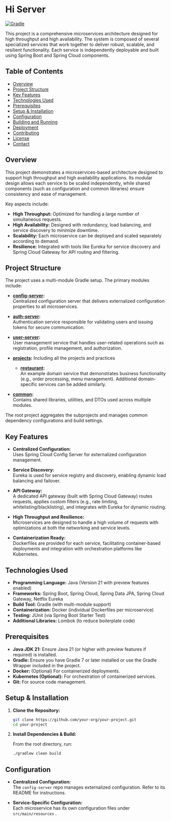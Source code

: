 # Hi Server
[![Gradle](https://github.com/Main-Lib-Squad/HiServer/actions/workflows/gradle.yml/badge.svg)](https://github.com/Main-Lib-Squad/HiServer/actions/workflows/gradle.yml)

This project is a comprehensive microservices architecture designed for high throughput and high availability. The system is composed of several specialized services that work together to deliver robust, scalable, and resilient functionality. Each service is independently deployable and built using Spring Boot and Spring Cloud components.

## Table of Contents

- [Overview](#overview)
- [Project Structure](#project-structure)
- [Key Features](#key-features)
- [Technologies Used](#technologies-used)
- [Prerequisites](#prerequisites)
- [Setup & Installation](#setup--installation)
- [Configuration](#configuration)
- [Building and Running](#building-and-running)
- [Deployment](#deployment)
- [Contributing](#contributing)
- [License](#license)
- [Contact](#contact)

## Overview

This project demonstrates a microservices-based architecture designed to support high throughput and high availability applications. Its modular design allows each service to be scaled independently, while shared components (such as configuration and common libraries) ensure consistency and ease of management.

Key aspects include:

- **High Throughput:** Optimized for handling a large number of simultaneous requests.
- **High Availability:** Designed with redundancy, load balancing, and service discovery to minimize downtime.
- **Scalability:** Each microservice can be deployed and scaled separately according to demand.
- **Resilience:** Integrated with tools like Eureka for service discovery and Spring Cloud Gateway for API routing and filtering.

## Project Structure

The project uses a multi-module Gradle setup. The primary modules include:

- **[config-server](./config-server):**  
  Centralized configuration server that delivers externalized configuration properties to all microservices.

- **[auth-server](./auth-server):**  
  Authentication service responsible for validating users and issuing tokens for secure communication.

- **[user-server](./user-server):**  
  User management service that handles user-related operations such as registration, profile management, and authorization.

- **[projects](./projects):**
    Including all the projects and practices 
  - **[restaurant](./restaurant):**  
   An example domain service that demonstrates business functionality (e.g., order processing, menu management). Additional domain-specific services can be added similarly.

- **[common](./common):**  
  Contains shared libraries, utilities, and DTOs used across multiple modules.

The root project aggregates the subprojects and manages common dependency configurations and build settings.

## Key Features

- **Centralized Configuration:**  
  Uses Spring Cloud Config Server for externalized configuration management.

- **Service Discovery:**  
  Eureka is used for service registry and discovery, enabling dynamic load balancing and failover.

- **API Gateway:**  
  A dedicated API gateway (built with Spring Cloud Gateway) routes requests, applies custom filters (e.g., rate limiting, whitelisting/blacklisting), and integrates with Eureka for dynamic routing.

- **High Throughput and Resilience:**  
  Microservices are designed to handle a high volume of requests with optimizations at both the networking and service levels.

- **Containerization Ready:**  
  Dockerfiles are provided for each service, facilitating container-based deployments and integration with orchestration platforms like Kubernetes.

## Technologies Used

- **Programming Language:** Java (Version 21 with preview features enabled)
- **Frameworks:** Spring Boot, Spring Cloud, Spring Data JPA, Spring Cloud Gateway, Netflix Eureka
- **Build Tool:** Gradle (with multi-module support)
- **Containerization:** Docker (individual Dockerfiles per microservice)
- **Testing:** JUnit (via Spring Boot Starter Test)
- **Additional Libraries:** Lombok (to reduce boilerplate code)

## Prerequisites

- **Java JDK 21:** Ensure Java 21 (or higher with preview features if required) is installed.
- **Gradle:** Ensure you have Gradle 7 or later installed or use the Gradle Wrapper included in the project.
- **Docker:** (Optional) For containerized deployments.
- **Kubernetes (Optional):** For orchestration of containerized services.
- **Git:** For source code management.

## Setup & Installation

1. **Clone the Repository:**
   ```bash
   git clone https://github.com/your-org/your-project.git
   cd your-project
   ```
   
2. **Install Dependencies & Build:**

    From the root directory, run:
   ```bash
   ./gradlew clean build
   ```
## Configuration
- **Centralized Configuration:**  
  The ```config-server``` repo manages externalized configuration. Refer to its README for instructions.

- **Service-Specific Configuration:**  
  Each microservice has its own configuration files under ```src/main/resources``` .

